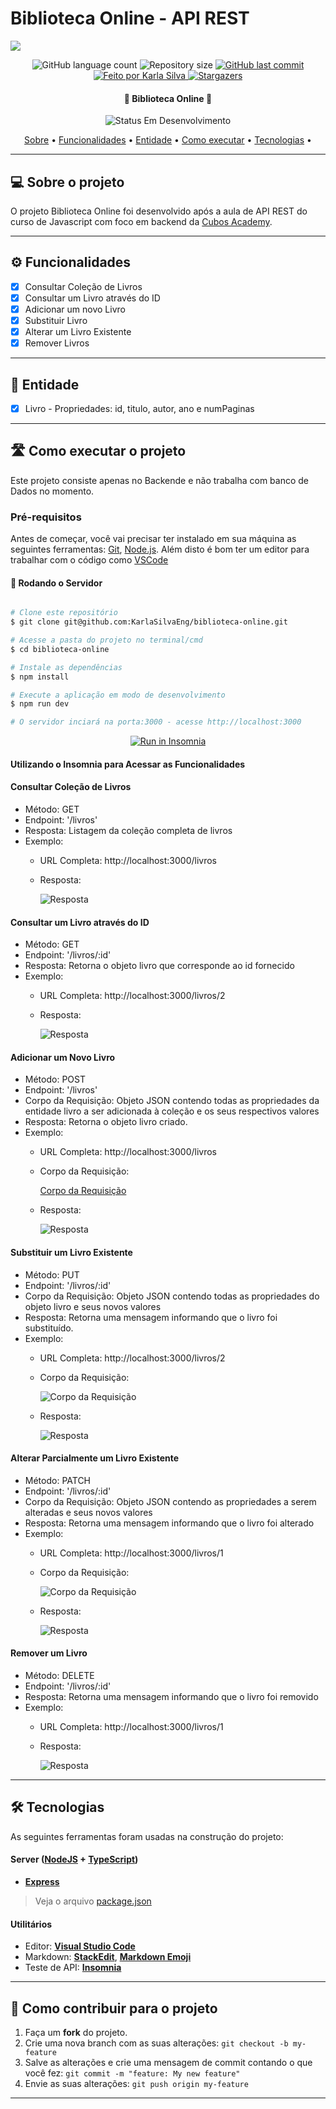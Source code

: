 # Biblioteca Online - API REST
![](https://i.imgur.com/xG74tOh.png)

<p align="center">
  <img alt="GitHub language count" src="https://img.shields.io/github/languages/count/KarlaSilvaEng/biblioteca-online?color=%2304D361">

  <img alt="Repository size" src="https://img.shields.io/github/repo-size/KarlaSilvaEng/biblioteca-online">
  
  <a href="https://github.com/KarlaSilvaEng/biblioteca-online/commits/main">
    <img alt="GitHub last commit" src="https://img.shields.io/github/last-commit/KarlaSilvaEng/biblioteca-online">
  </a>
  
  <!-- <img alt="License" src="https://img.shields.io/badge/license-MIT-brightgreen"> -->
  
   <a href="https://cubos.academy/">
    <img alt="Feito por Karla Silva" src="https://img.shields.io/badge/feito-por%20Karla%20Silva-D818A5">
   </a>
   
   <a href="https://github.com/cubos-academy/academy-template-readme-projects/stargazers">
    <img alt="Stargazers" src="https://img.shields.io/github/stars/cubos-academy/academy-template-readme-projects?style=social">
  </a>
   
<h4 align="center"> 
	🚧 Biblioteca Online 🚧
</h4>

<p align="center">
	<img alt="Status Em Desenvolvimento" src="https://img.shields.io/badge/STATUS-EM%20DESENVOLVIMENTO-green">
</p>

<p align="center">
 <a href="#-sobre-o-projeto">Sobre</a> •
 <a href="#-funcionalidades">Funcionalidades</a> •
<a href="#-entidade">Entidade</a> • 
 <a href="#-como-executar-o-projeto">Como executar</a> • 
 <a href="#-tecnologias">Tecnologias</a> • 
</p>

---
## 💻 Sobre o projeto

O projeto Biblioteca Online foi desenvolvido após a aula de API REST do curso de Javascript com foco em backend da [Cubos Academy](https://cubos.academy/).

---
## ⚙️ Funcionalidades

- [x] Consultar Coleção de Livros
- [x] Consultar um Livro através do ID
- [x] Adicionar um novo Livro
- [x] Substituir Livro
- [x] Alterar um Livro Existente
- [x] Remover Livros

---
## 📘 Entidade
- [x] Livro 
      - Propriedades: id, titulo, autor, ano e numPaginas

---
## 🛣️ Como executar o projeto

Este projeto consiste apenas no Backende e não trabalha com banco de Dados no momento.

### Pré-requisitos

Antes de começar, você vai precisar ter instalado em sua máquina as seguintes ferramentas:
[Git](https://git-scm.com), [Node.js](https://nodejs.org/en/). 
Além disto é bom ter um editor para trabalhar com o código como [VSCode](https://code.visualstudio.com/)

#### 🎲 Rodando o Servidor

```bash

# Clone este repositório
$ git clone git@github.com:KarlaSilvaEng/biblioteca-online.git

# Acesse a pasta do projeto no terminal/cmd
$ cd biblioteca-online

# Instale as dependências
$ npm install

# Execute a aplicação em modo de desenvolvimento
$ npm run dev

# O servidor inciará na porta:3000 - acesse http://localhost:3000

```
<p align="center">
  <a href="https://github.com/KarlaSilvaEng/biblioteca-online" target="_blank"><img src="https://insomnia.rest/images/run.svg" alt="Run in Insomnia"></a>
</p>

#### Utilizando o Insomnia para Acessar as Funcionalidades
#### Consultar Coleção de Livros
- Método: GET
- Endpoint: '/livros'
- Resposta: Listagem da coleção completa de livros
- Exemplo:
  - URL Completa: http://localhost:3000/livros
  - Resposta:
    
    ![Resposta](assets/GET%20-%20Listar%20Livros%20-%20Resposta.png)
    
#### Consultar um Livro através do ID
- Método: GET
- Endpoint: '/livros/:id'
- Resposta: Retorna o objeto livro que corresponde ao id fornecido
- Exemplo:
  - URL Completa: http://localhost:3000/livros/2
  - Resposta:
    
    ![Resposta](assets/GET%20-%20Consultar%20Livro%20por%20ID%20-%20Resposta.png)
 
#### Adicionar um Novo Livro
- Método: POST
- Endpoint: '/livros'
- Corpo da Requisição: Objeto JSON contendo todas as propriedades da entidade livro a ser adicionada à coleção e os seus respectivos valores
- Resposta: Retorna o objeto livro criado.
- Exemplo:
  - URL Completa: http://localhost:3000/livros
  - Corpo da Requisição:
    
    [Corpo da Requisição](assets/POST%20-%20Adicionar%20Livro%20-%20Corpo%20da%20Requisição.png)
  - Resposta:
    
    ![Resposta](assets/POST%20-%20Adicionar%20Livro%20-%20Resposta.png)
 
#### Substituir um Livro Existente
- Método: PUT
- Endpoint: '/livros/:id'
- Corpo da Requisição: Objeto JSON contendo todas as propriedades do objeto livro e seus novos valores
- Resposta: Retorna uma mensagem informando que o livro foi substituído.
- Exemplo:
  - URL Completa: http://localhost:3000/livros/2
  - Corpo da Requisição:
    
    ![Corpo da Requisição](assets/PUT%20-%20Substituir%20Livro%20-%20Corpo%20da%20Requisição.png)
  - Resposta:
    
    ![Resposta](assets/PUT%20-%20Substituir%20Livro%20-%20Resposta.png)

#### Alterar Parcialmente um Livro Existente
- Método: PATCH
- Endpoint: '/livros/:id'
- Corpo da Requisição: Objeto JSON contendo as propriedades a serem alteradas e seus novos valores
- Resposta: Retorna uma mensagem informando que o livro foi alterado
- Exemplo:
  - URL Completa: http://localhost:3000/livros/1
  - Corpo da Requisição:
    
    ![Corpo da Requisição](assets/PATCH%20-%20Alterar%20Livro%20-%20Corpo%20da%20Requisição.png)
  - Resposta:
    
    ![Resposta](assets/PATCH%20-%20Alterar%20Livro%20-%20Resposta.png)

#### Remover um Livro
- Método: DELETE
- Endpoint: '/livros/:id'
- Resposta: Retorna uma mensagem informando que o livro foi removido
- Exemplo:
  - URL Completa: http://localhost:3000/livros/1
  - Resposta:
    
    ![Resposta](assets/DELETE%20-%20Remover%20Livro%20-%20Resposta.png)

---
## 🛠 Tecnologias

As seguintes ferramentas foram usadas na construção do projeto:

#### [](https://github.com/KarlaSilvaEng/biblioteca-online#server-nodejs--typescript)**Server**  ([NodeJS](https://nodejs.org/en/)  +  [TypeScript](https://www.typescriptlang.org/))

-   **[Express](https://expressjs.com/)**

> Veja o arquivo  [package.json](https://github.com/KarlaSilvaEng/biblioteca-online/blob/master/package.json)

#### [](https://github.com/cubos-academy/academy-template-readme-projects#utilit%C3%A1rios)**Utilitários**

-   Editor:  **[Visual Studio Code](https://code.visualstudio.com/)** 
-   Markdown:  **[StackEdit](https://stackedit.io/)**,  **[Markdown Emoji](https://gist.github.com/rxaviers/7360908)**
-   Teste de API:  **[Insomnia](https://insomnia.rest/)**
---

## 💪 Como contribuir para o projeto

1. Faça um **fork** do projeto.
2. Crie uma nova branch com as suas alterações: `git checkout -b my-feature`
3. Salve as alterações e crie uma mensagem de commit contando o que você fez: `git commit -m "feature: My new feature"`
4. Envie as suas alterações: `git push origin my-feature`

---


